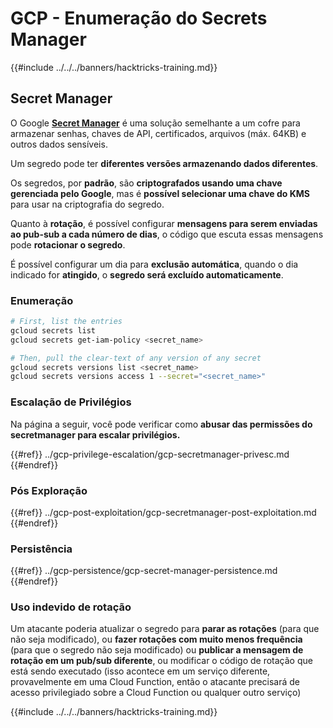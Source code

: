 # GCP - Enumeração do Secrets Manager

{{#include ../../../banners/hacktricks-training.md}}

## Secret Manager

O Google [**Secret Manager**](https://cloud.google.com/solutions/secrets-management/) é uma solução semelhante a um cofre para armazenar senhas, chaves de API, certificados, arquivos (máx. 64KB) e outros dados sensíveis.

Um segredo pode ter **diferentes versões armazenando dados diferentes**.

Os segredos, por **padrão**, são **criptografados usando uma chave gerenciada pelo Google**, mas é **possível selecionar uma chave do KMS** para usar na criptografia do segredo.

Quanto à **rotação**, é possível configurar **mensagens para serem enviadas ao pub-sub a cada número de dias**, o código que escuta essas mensagens pode **rotacionar o segredo**.

É possível configurar um dia para **exclusão automática**, quando o dia indicado for **atingido**, o **segredo será excluído automaticamente**.

### Enumeração
```bash
# First, list the entries
gcloud secrets list
gcloud secrets get-iam-policy <secret_name>

# Then, pull the clear-text of any version of any secret
gcloud secrets versions list <secret_name>
gcloud secrets versions access 1 --secret="<secret_name>"
```
### Escalação de Privilégios

Na página a seguir, você pode verificar como **abusar das permissões do secretmanager para escalar privilégios.**

{{#ref}}
../gcp-privilege-escalation/gcp-secretmanager-privesc.md
{{#endref}}

### Pós Exploração

{{#ref}}
../gcp-post-exploitation/gcp-secretmanager-post-exploitation.md
{{#endref}}

### Persistência

{{#ref}}
../gcp-persistence/gcp-secret-manager-persistence.md
{{#endref}}

### Uso indevido de rotação

Um atacante poderia atualizar o segredo para **parar as rotações** (para que não seja modificado), ou **fazer rotações com muito menos frequência** (para que o segredo não seja modificado) ou **publicar a mensagem de rotação em um pub/sub diferente**, ou modificar o código de rotação que está sendo executado (isso acontece em um serviço diferente, provavelmente em uma Cloud Function, então o atacante precisará de acesso privilegiado sobre a Cloud Function ou qualquer outro serviço)

{{#include ../../../banners/hacktricks-training.md}}
